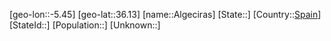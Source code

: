 ﻿---
location: [36.13,-5.45]
type: City
tags:
- geo/City


SpocWebEntityId: 28737
isDeleted: false
confidential: public

---
[geo-lon::-5.45]
[geo-lat::36.13]
[name::Algeciras]
[State::]
[Country::[Spain](geo/Continent/Europe/Spain.md)]
[StateId::]
[Population::]
[Unknown::]

